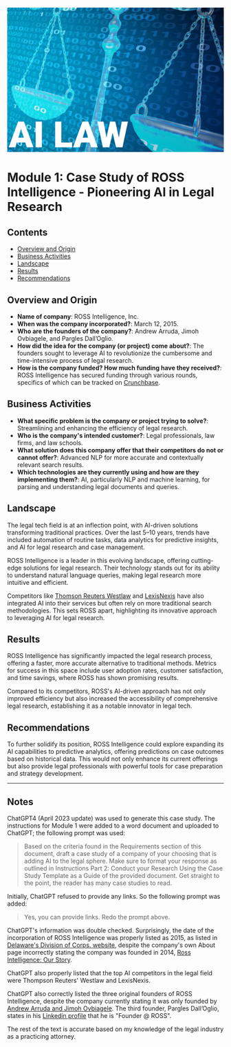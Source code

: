 ![alt text](AI_Law_Banner.jpg)

# Module 1: Case Study of ROSS Intelligence - Pioneering AI in Legal Research

## Contents

- [Overview and Origin](https://github.com/bychok/ai-case-study?tab=readme-ov-file#overview-and-origin)
- [Business Activities](https://github.com/bychok/ai-case-study?tab=readme-ov-file#business-activities)
- [Landscape](https://github.com/bychok/ai-case-study?tab=readme-ov-file#landscape)
- [Results](https://github.com/bychok/ai-case-study?tab=readme-ov-file#results)
- [Recommendations](https://github.com/bychok/ai-case-study?tab=readme-ov-file#recommendations)

## Overview and Origin

- **Name of company**: ROSS Intelligence, Inc.
- **When was the company incorporated?**: March 12, 2015.
- **Who are the founders of the company?**: Andrew Arruda, Jimoh Ovbiagele, and Pargles Dall’Oglio.
- **How did the idea for the company (or project) come about?**: The founders sought to leverage AI to revolutionize the cumbersome and time-intensive process of legal research.
- **How is the company funded? How much funding have they received?**: ROSS Intelligence has secured funding through various rounds, specifics of which can be tracked on [Crunchbase](https://www.crunchbase.com/organization/ross-intelligence).

## Business Activities

- **What specific problem is the company or project trying to solve?**: Streamlining and enhancing the efficiency of legal research.
- **Who is the company's intended customer?**: Legal professionals, law firms, and law schools.
- **What solution does this company offer that their competitors do not or cannot offer?**: Advanced NLP for more accurate and contextually relevant search results.
- **Which technologies are they currently using and how are they implementing them?**: AI, particularly NLP and machine learning, for parsing and understanding legal documents and queries.

## Landscape

The legal tech field is at an inflection point, with AI-driven solutions transforming traditional practices. Over the last 5–10 years, trends have included automation of routine tasks, data analytics for predictive insights, and AI for legal research and case management.

ROSS Intelligence is a leader in this evolving landscape, offering cutting-edge solutions for legal research. Their technology stands out for its ability to understand natural language queries, making legal research more intuitive and efficient.

Competitors like [Thomson Reuters Westlaw](https://legal.thomsonreuters.com/en/products/westlaw) and [LexisNexis](https://www.lexisnexis.com/en-us/home.page) have also integrated AI into their services but often rely on more traditional search methodologies. This sets ROSS apart, highlighting its innovative approach to leveraging AI for legal research.

## Results

ROSS Intelligence has significantly impacted the legal research process, offering a faster, more accurate alternative to traditional methods. Metrics for success in this space include user adoption rates, customer satisfaction, and time savings, where ROSS has shown promising results.

Compared to its competitors, ROSS's AI-driven approach has not only improved efficiency but also increased the accessibility of comprehensive legal research, establishing it as a notable innovator in legal tech.

## Recommendations

To further solidify its position, ROSS Intelligence could explore expanding its AI capabilities to predictive analytics, offering predictions on case outcomes based on historical data. This would not only enhance its current offerings but also provide legal professionals with powerful tools for case preparation and strategy development.

---

## Notes

ChatGPT4 (April 2023 update) was used to generate this case study. The instructions for Module 1 were added to a word document and uploaded to ChatGPT; the following prompt was used:

> Based on the criteria found in the Requirements section of this document, draft a case study of a company of your choosing that is adding AI to the legal sphere. Make sure to format your response as outlined in Instructions Part 2: Conduct your Research Using the Case Study Template as a Guide of the provided document. Get straight to the point, the reader has many case studies to read.

Initially, ChatGPT refused to provide any links. So the following prompt was added:

> Yes, you can provide links. Redo the prompt above.

ChatGPT's information was double checked. Surprisingly, the date of the incorporation of ROSS Intelligence was properly listed as 2015, as listed in [Delaware's Division of Corps. website](https://icis.corp.delaware.gov/Ecorp/EntitySearch/), despite the company's own About page incorrectly stating the company was founded in 2014, [Ross Intelligence: Our Story](https://www.rossintelligence.com/about-us).

ChatGPT also properly listed that the top AI competitors in the legal field were Thompson Reuters' Westlaw and LexisNexis.

ChatGPT also correctly listed the three original founders of ROSS Intelligence, despite the company currently stating it was only founded by [Andrew Arruda and Jimoh Ovbiagele](https://www.rossintelligence.com/about-us). The third founder, Pargles Dall’Oglio, states in his [Linkedin profile](https://ca.linkedin.com/in/pargles) that he is "Founder @ ROSS".

The rest of the text is accurate based on my knowledge of the legal industry as a practicing attorney.
